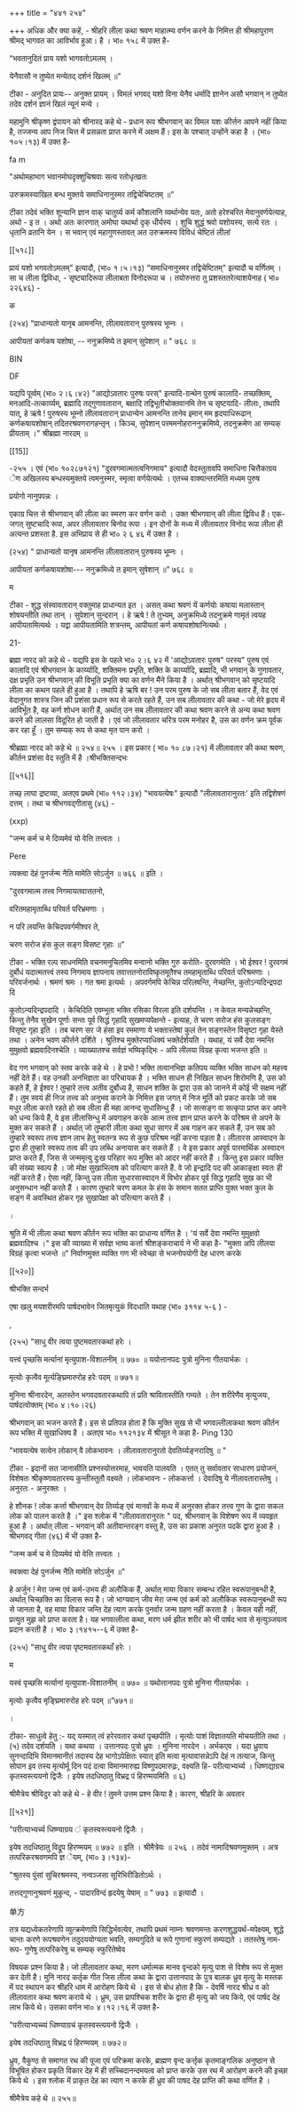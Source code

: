 +++
title = "४४१ २५४"

+++
अधिक और क्या कहें, - श्रीहरि लीला कथा श्रवण माहात्म्य वर्णन करने के निमित्त ही श्रीमहापुराण श्रीमद् भागवत का आविर्भाव हुआ। है । भा० १५८ में उक्त है- 

“भवतानुदितं प्राय यशो भागवतोऽमलम् । 

येनैवासौ न तुष्येत मन्येतद् दर्शनं खिलम् ॥" 

टीका - अनुदित प्रायः-- अनुक्त प्रायम् । विमलं भगवद् यशो विना येनैव धर्मादि ज्ञानेन असौ भगवान् न तुष्येत तदेव दर्शनं ज्ञानं खिलं न्यूनं मन्ये । 

महामुनि श्रीकृष्ण द्वंपायन को श्रीनारद कहे थे - प्रधान रूप श्रीभगवान् का विमल यशः कीर्त्तन आपने नहीं किया है, तज्जन्य आप निज चित्त में प्रसन्नता प्राप्त करने में अक्षम हैं। इस के पश्चात् उन्होंने कहा है । (भा० १०५।१३) में उक्त है- 

fa m 

"अथोमहाभाग भवानमोघदृक्शुचिश्रवाः सत्य रतोधृतव्रतः 

उरुक्रमस्याखिल बन्ध मुक्तये समाधिनानुस्मर तद्विचेचिष्टतम् ॥” 

टीका तदेवं भक्ति शून्यानि ज्ञान वाक् चातुर्य्य कर्म कौशलानि व्यर्थान्येव यतः, अतो हरेश्चरित मेवानुवर्णयेत्याह, अथो - इ त । अथो अतः कारणात् अमोघा यथार्था दृक् धीर्यस्य । शुचि शुद्धं श्रवो यशोयस्य, सत्ये रतः । धृतानि व्रतानि येन । स भवान् एवं महागुणस्तावत् अत उरुक्रमस्य विविधं चेष्टितं लीलां 

[[५१८]] 

प्रायं यशो भगवतोऽमलम्" इत्यादौ, (भा० १।५।१३) “समाधिनानुस्मर तद्विचेष्टितम्" इत्यादौ च वर्णितम् । सा च लीला द्विविधा, - सृष्ट्यादिरूपा लीलाबता विनोदरूपा च । तयोरुत्तरा तु प्रशस्ततरेत्याशयेनाह ( भा० २२६४६) - 

क 

(२५४) "प्राधान्यतो यानृब आमनन्ति, लीलावतारान् पुरुषस्य भूम्नः । 

आपीयतां कर्णकष यशोषा, -- ननुक्रमिष्ये त इमान् सुपेशान् ॥ " ७६८ ॥ 

BIN 

DF 

यद्यपि पूर्व्वम् (भा० २।६।४२) "आद्योऽवतारः पुरुषः परस्" इत्यादि-ग्रन्थेन पुरुषं कालादि- तच्छक्तिम्, मनआदि-तत्कार्य्यम्, ब्रह्मादि तद्गुणावतारान, बक्षादि तद्विभूतीचोक्तवानमि तेन च सृष्टयादि- लीलाः, तथापि यात्, हे ऋषे ! पुरुषस्य भूम्नो लीलावतारान् प्राधान्येन आमनन्ति तानेव इमान् मम हृदयाधिरूढान् कर्णकषायशोषान् तदितरश्रवणरागहन्तृन् । किञ्च, सुपेशान् परममनोहराननुक्रमिष्ये, तदनुक्रमेण आ सम्यक् प्रीयताम् ।" श्रीब्रह्मा नारदम् ॥ 

[[15]]

-२५५ । एवं (भा० १०२८७१२१) "दुरवगमात्मतत्वनिगमाय" इत्यादौ वेदस्तुतावपि समाधिना चित्तैकाग्रय ेण अखिलस्य बन्धस्यमुक्तये त्वमनुस्मर, स्मृत्वा वर्णयेत्यर्थः । एतच्च वाक्यान्तरमिति मध्यम पुरुष 

प्रयोगो नानुपपन्नः । 

एकाग्र चित्त से श्रीभगवान् की लीला का स्मरण कर वर्णन करो । उक्त श्रीभगवान् की लीला द्विविध हैं। एक-जगत् सुष्टचादि रूपा, अपर लीलावतार बिनोद रूपा । इन दोनों के मध्य में लीलावतार विनोद रूपा लीला ही अत्यन्त प्रशस्ता है. इस अभिप्राय से ही भा० २ ६ ४६ में उक्त है । 

(२५४) " प्राधान्यतो यानृष आमनन्ति लीलावतारान् पुरुषस्य भूम्नः । 

आपीयतां कर्णकषायशोषा--- ननुक्रमिध्ये त इमान् सुषेशान् ॥” ७६८ ॥ 

म 

टीका - शुद्ध संस्वावतारान् वक्तुमाह प्राधान्यत इत । असत् कथा श्रवणं यें कर्णयोः कषाया मलास्तान् शोषयन्तीति तथा तान् । सुपेशान् सुन्दरान् । हे ऋषे ! ते तुभ्यम्, अनुक्रमिध्ये तदनुक्रमे णामृतं त्वयह आपीयतामित्यर्थः । यद्वा आपीयतामिति शत्रन्तम्, आपीयतां कर्ण कषायशोषानित्यर्थः । 

21- 

ब्रह्मा नारद को कहे थे - यद्यपि इस के पहले भा० २।६ ४२ में 'आद्योऽवतारः पुरुष" परस्य" पुरुष एवं कालादि एवं श्रीभगवान के कार्य्यादि, शक्तिमनः प्रभृति, शक्ति के कार्य्यादि, ब्रह्मादि, भी भगवान् के गुणावतार, दक्ष प्रभृति उन श्रीभगवान् की विभूति प्रभृति क्या का वर्णन मैंने किया है । अर्थात् श्रीभगवान् को सृष्टयादि लीला का कथन पहले ही हुआ है । तथापि हे ऋषि बर ! उन परम पुरुष के जो सब लीला बतार हैं, वेद एवं वेदानुगत शास्त्र जिन की प्रशंसा प्रधान रूप से करते रहते हैं, उन सब लीलावतार की कथा - जो मेरे हृदय में आविर्भूत है, वह कर्ण शोधन कारी हैं, अर्थात् उन सब लीलावतार की कथा श्रवण करने से अन्य कथा श्रवण करने की लालसा विदूरित हो जाती है । एवं जो लीलावतार चरित्र परम मनोहर है, उस का वर्णन क्रम पूर्वक कर रहा हूँ । तुम सम्यक् रूप से कथा मृत पान करो । 

श्रीब्रह्मा नारद को कहे थे ॥ २५४॥ २५५ । इस प्रकार ( भा० १० ८७।२१) में लीलावतार की कथा श्रवण, कीर्तन प्रशंसा वेद स्तुति में है ।श्रीभक्तिसन्दभः 

[[५१६]]

तच्छ् लाघा द्रष्टव्या, अतएव प्रथमे (भा० ११२।३४) "भावयत्येषः" इत्यादौ "लीलावतारानुरतः' इति तद्विशेषणं दत्तम् । तथा च श्रीभगवद्गीतासु (४६) - 

(xxp) 

"जन्म कर्म च मे दिव्यमेवं यो वेत्ति तत्त्वतः । 

Pere 

त्यक्त्वा देहं पुनर्जन्म नैति मामेति सोऽर्जुन ॥ ७६६ ॥ इति । 

"दुरवगमात्म तत्त्व निगमायतवात्ततनो, 

वरितमहामृताब्धि परिवर्त परिभ्रमणाः । 

न परि लयन्ति केचिदपवर्गमीश्वर ते, 

चरण सरोज हंस कुल सङ्ग विसष्ट गृहाः ॥” 

टीका - भक्ति रल्प साधनमिति वचनमनुचितमिव मन्वानो भक्ति गुरु करोति- दुरवगमेति । भो ईश्वर ! दुरवगमं दुर्बोधं यदात्मतत्त्वं तस्य निगमाय ज्ञापनाय तवात्ततनोराविष्कृतमूतैश्च तमहामृताब्धि परिवर्त परिश्रमणाः । परिवर्जनार्थः । श्रमणं श्रमः । गत श्रमा इत्यर्थः । अपवर्गमपि केचिन्न परिलषन्ति, नेच्छन्ति, कुतोऽन्यदिन्द्रपदा दि 

कुतोऽन्यदिन्द्रपदादि । केचिदिति एवम्भूता भक्ति रसिका विरला इति दर्शयन्ति । न केवल मन्यन्नेच्छन्ति, किन्तु तेनैव सुखेन पूर्णाः सन्तः पूर्व सिद्धं गृहादि सुखमप्यपेक्षन्ते - इत्याह, ते चरण सरोज हंस कुलसङ्ग विसृष्ट गृहा इति । तब चरण सर जे हंसा इव रममाणा ये भक्तास्तेषां कुलं तेन सङ्गस्तेन विसृष्टा गृहा येस्ते तथा । अनेन भवण कीर्त्तने दर्शिते । श्रुतिश्च मुक्तेरप्याधिक्यं भक्तेर्दर्शयति । यथाह, यं सर्वे देवा नमन्ति मुमुक्षवो ब्रह्मवादिनश्चेति । व्याख्यातश्च सर्वज्ञं भष्यिकृद्भिः - अपि लीलया विग्रह कृत्वा भजन्त इति ॥ 

वेद गण भगवान् को स्तव करके कहे थे । हे प्रभो ! भक्ति तत्वानभिज्ञ कतिपय व्यक्ति भक्ति साधन को महत्त्व नहीं देते हैं। वह उनकी अनभिज्ञता का परिचायक है । भक्ति साधन ही निखिल साधन शिरोमणि है, उस को कहते हैं, हे ईश्वर ! तुम्हारे तत्त्व अतीव दुर्बोध्य है, साधन शक्ति के द्वारा उस को जानने में कोई भी सक्षम नहीं हैं। तुम स्वयं ही निज तत्त्व को अनुभव कराने के निमित्त इस जगत् में निज मूर्ति को प्रकट करके जो सब मधुर लीला करते रहते हो सब लीला ही महा आनन्द सुधासिन्धु हैं । जो सत्सङ्ग वा सत्कृपा प्राप्त कर अपने को धन्य किये हैं, वे इस लीलासिन्धु में अवगाहन करके आत्म तत्त्व ज्ञान प्राप्त करने के परिश्रम से अपने के मुक्त कर सकते हैं । अर्थात् जो तुम्हारी लीला कथा सुधा सागर में अब गाहन कर सकते हैं, उन सब को तुम्हारे स्वरूप तत्त्व ज्ञान लाभ हेतु स्वतन्त्र रूप से कुछ परिश्रम नहीं करना पड़ता है। लीलारस आस्वादन के द्वारा ही तुम्हारे स्वरूप तत्व की उप लब्धि अनायास कर सकते हैं । वे इस प्रकार अपूर्व पारमार्थिक अस्वादन प्राप्त करते हैं, जिस से जन्ममृत्यु दुःख परिहार रूप मुक्ति को आदर नहीं करते हैं । किन्तु इस प्रकार व्यक्ति की संख्या स्वल्प है । जो मोक्ष सुखाभिलाष को परित्याग करते हैं. वे जो इन्द्रादि पद की आकाङ्क्षा स्वतः ही नहीं करते हैं। ऐसा नहीं, किन्तु उस लीला सुधारसास्वादन में विभोर होकर पूर्व सिद्ध गृहादि सुख का भी अनुसन्धान नहीं करते हैं । कारण तुम्हारे चरण कमल के हंस के समान सतत प्राप्ति युक्त भक्त कुल के सङ्ग में अवस्थित होकर गृह सुखापेक्षा को परित्याग करते हैं । 

। 

श्रुति में भी लीला कथा श्रवण कीर्तन रूप भक्ति का प्राधान्य वर्णित है । 'यं सर्वे देवा नमन्ति मुमुक्षवो ब्रह्मवादिश्च ।" इस की व्याख्या में सर्वज्ञ भाष्य कर्त्ता श्रीशङ्कराचार्य ने भी कहा है- "मुक्ता अपि लीलया विग्रहं कृत्वा भजन्ते ॥” निर्वाणमुक्त व्यक्ति गण भी स्वेच्छा से भजनोपयोगी देह धारण करके 

[[५२०]] 

श्रीभक्ति सन्दर्भ 

एषा खलु मयशरीरमपि पार्षदभावेन जितमृत्युकं विदधाति यथाह (भा० ३११४ ५-६ ) - 

, 

(२५५) "साधु वीर त्वया पुष्टमवतारकथां हरेः । 

यत्त्वं पृच्छसि मर्त्यानां मृत्युपाश-विशातनीम् ॥ ७७० ॥ ययोत्तानपदः पुत्रो मुनिना गीतयार्भकः । 

मृत्योः कृत्वैव मूर्त्यङ्घ्रिमारुरोह हरेः पदम् ॥ ७७१॥ 

मुनिना श्रीनारदेन, अतस्तेन भगवदवतारकथापि तं प्रति श्रावितास्तीति गम्यते । तेन शरीरेणैव मृत्युजयः, पार्षदत्वोक्तम् (भा० ४।१०।२६) 

श्रीभगवान् का भजन करते हैं। इस से प्रतिपन्न होता है कि मुक्ति सुख से भी भगवल्लीलाकथा श्रवण कीर्तन रूप भक्ति में सुखाधिक्य है । अतएव भा० ११२१३४ में श्रीसूत ने कहा है- Ping 130 

"भावयत्येष सत्वेन लोकान् वै लोकभावनः । लीलावतारानुरतो देवतिर्य्यङ्नरादिषु ॥ " 

टीका - इदानों सत जानासीति प्रश्नस्योत्तरमाह, भावयति पालयति । एतत् तु सर्वावतार साधारण प्रयोजनं, विशेषतः श्रीकृष्णावतारस्य कुन्तीस्तुतौ वक्ष्यते । लोकभावनः - लोककर्त्ता । देवादिषु ये नीलावतारास्तेषु । अनुरतः - अनुरक्तः । 

हे शौनक ! लोक कर्त्ता श्रीभगवान् देव तिर्य्यङ् एवं मानवों के मध्य में अनुरक्त होकर तत्त्व गुण के द्वारा सकल लोक को पालन करते है ।" इस श्लोक में "लीलावतारानुरतः " पद, श्रीभगवान् के विशेषण रूप में व्यवहृत हुआ है । अर्थात् लीला - भगवान् की अतीवान्तरङ्ग वस्तु है, उस का प्रकाश अनुरत पदके द्वारा हुआ है । श्रीभगवद् गीता (४६) में भी उक्त है- 

"जन्म कर्म च मे दिव्यमेवं यो वेत्ति तत्त्वतः । 

स्वक्त्वा देहं पुनर्जन्म नैति मामेति सोऽर्जुन ॥" 

हे अर्जुन ! मेरा जन्म एवं कर्म-उभय ही अलौकिक हैं, अर्थात् माया विकार सम्बन्ध रहित स्वरूपानुबन्धी है, अर्थात् चिच्छक्ति का विलास रूप है। जो भाग्यवान् जीव मेरा जन्म एवं कर्म को अलौकिक स्वरूपानुबन्धी रूप से जानता है, वह माया विकार जन्ति देह त्याग करके पुनर्वार जन्म ग्रहण नहीं करता है । केवल यही नहीं, प्रत्युत मुझ को प्राप्त करता है। यह भगवत्लीला कथा, मरण धर्म झील शरीर को भी पार्षद भाव से मृत्युञ्जयत्व प्रदान करती है । भा० ३।१४१५--६ में उक्त है- 

(२५५) "साधु वीर त्वया पृष्टमवतारकथाँ हरेः । 

म 

यस्वं पृच्छसि मर्त्यानां मृत्युपाश-विशातनीम् ॥ ७७० ॥ यथोत्तानपदः पुत्रो मुनिना गीतयार्भकः । 

मृत्योः कृत्वैव मृङ्घ्रिमारुरोह हरेः पदम् ॥”७७१॥ 

। 

टीका- साधुत्वे हेतु :- यद् यस्मात् त्वं हरेरवतार कथां पृच्छपीति । मृत्योः पाशं विज्ञातयति मोचयतीति तथा । (५) तदेव दर्शयति । यथा कथया । उत्तानपदः पुत्रो ध्रुवः । मुनिना नारदेन । अर्भकएव । यदा ध्रुवाय सुनन्दादिभि विमानमानीतं तदास्य देह भागोऽपेक्षितः स्यात् इति मत्वा मृत्यावासन्नेऽपि देहं न तत्याज, किन्तु सोपान इव तस्य मृत्योर्मू दिन पदं दत्वा विमानमारुह्य विष्णुपदमारुढ़ः, वक्ष्यति हि- परीत्याभ्यर्च्य । धिष्णद्याग्रच कृतस्वस्त्ययनो द्विजैः । इयेष तदधिष्ठातु विभ्रद्र पं हिरण्मयमिति ॥ ६) 

श्रीमैत्रेय श्रीविदुर को कहे थे - हे वीर ! तुमने उत्तम प्रश्न किया है। कारण, श्रीहरि के अवतार 



[[५२१]]

"परीत्याभ्यर्च्य धिष्ण्याग्रय ं कृतस्वस्त्ययनो द्विजैः । 

इयेष तदधिष्ठातु विद्रूप हिरण्मयम् ॥ ७७२ ॥ इति । श्रीमैत्रेयः ॥ २५६ । तदेवं नामादिश्रवणमुक्तम् । अत्र तत्परिकरश्रवणमपि ज्ञ ेयम्, (भा० ३।१३४)- 

"श्रुतस्य पुंसां सुचिरश्रमस्य, नन्वञ्जसा सूरिभिरीडितोऽर्थः । 

तत्तद्गुणानुश्रवणं मुकुन्द, - पादारविन्दं हृदयेषु येषाम् ॥ " ७७३ ॥ इत्यादौ । 

单方 

तत्र यद्यध्येकतरेणापि व्युत्क्रमेणापि सिद्धिर्भवत्येव, तथापि प्रथमं नाम्नः श्रवणमन्तः करणशुद्धयर्थ-मपेक्ष्यम्, शुद्धे चान्तः करणे रूपश्रवणेन तदुदययोग्यता भवति, सम्यगुदिते च रूपे गुणानां स्फुरणं सम्पद्यते । ततस्तेषु नाम-रूप- गुणेषु तत्परिकरेषु च सम्यक् स्फुरितेष्वेव 

विषयक प्रश्न किया है। जो लीलावतार कथा, मरण धर्मात्मक मानव वृन्दको मृत्यु पाश से विशेष रूप से मुक्त कर देती है। मुनि नारद कर्तृक गीत जिस लीला कथा के द्वारा उत्तानपाद के पुत्र बालक ध्रुव मृत्यु के मस्तक में पद स्थापन कर श्रीहरि धाम में आरोहण किये थे । इस से बोध होता है कि - देवर्षि नारद श्रीध्र व को लीलावतार कथा श्रवण कराये थे । ध्रुम, उस प्रापश्चिक शरीर के द्वारा ही मृत्यु को जय किये, एवं पार्षद देह लाभ किये थे। उसका वर्णन भा० ४।१२।१६ में उक्त है- 

"परीत्याभ्यच्च्यं धिष्ण्याग्रचं कृतस्वस्त्ययनो द्विजैः । 

इयेष तदधिष्ठातु विभ्रद्र पं हिरण्मयम् ॥ ७७२॥ 

ध्रुव, वैकुण्ठ से समागत रथ की पूजा एवं परिक्रमा करके, ब्राह्मण वृन्द कर्त्तृक कृतमाङ्गलिक अनुष्ठान से विभूषित होकर प्रकृति विकार देह में ही सच्चिदानन्दमयत्व को प्राप्त करके उस रथ में आरोहण करने की इच्छा किये थे । इस श्लोक में प्राकृत देह का त्याग न करके ही ध्रुव की पाषद देह प्राप्ति की कथा वर्णित है । 

श्रीमैत्रेय कहे थे ॥ २५५॥ 
